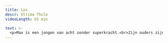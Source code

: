 ```yaml
---
title: Los
descr: Ultima Thule
videoLength: 65 min

text: >-
  <p>Max is een jongen van acht zonder superkracht.<br>Zijn ouders zijn net uit-één.<br>Weg van de plaats waar alles één is.<br>Nu woont hij twee keer in de stad.<br>Twee keer in een appartementsblok.<br>Twee keer op de tweeëntwintigste verdieping.<br>Eén keer in het noorden.<br>Eén keer in het zuiden.<br>Álles is anders nu.<br>Zijn vader kan niet meer schrijven.<br>In zijn oud huis wonen enkel nog de muizen.<br>Hij moet zich aanpassen.<br>Zijn moeder koopt een nieuw kleed.<br>En alles zit LOS.<br>Maar los blijft niet los.<br>Niet voor altijd.<br>Zonder dat Max het doorheeft wordt los gewoon…<br>minder los.<br><br>Los is een frisse, intieme, grappige en poëtische voorstelling over vasthouden en loslaten. </p><p>‍</p><p><strong>Credits</strong><br><br>Tekst/ Sven Ronsijn<br>Spel/ Sven Ronsijn en Griet Van Damme<br>Muziek/ Pablo Casella Dos Santos<br>Coach/ Wim De Wulf<br>Poppen/ Evelyne Meersschaut en Katinka Heremans (stage)<br>Kostuums/ Chris Snik<br>Scenografie en techniek/ Rupert Defossez</p><p>Opname door Beeldstorm olv Jan Bosteels<br></p>
---
```

